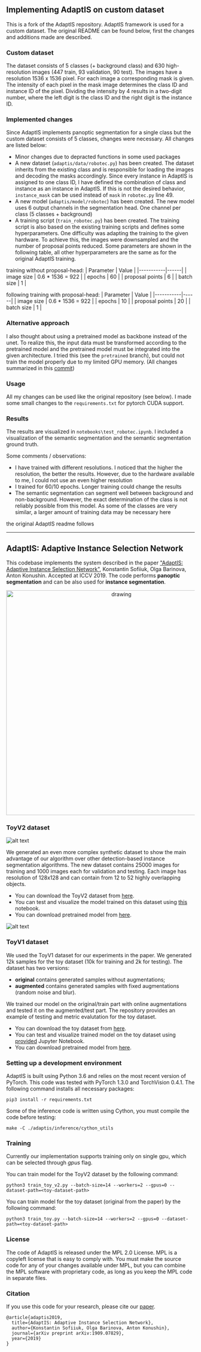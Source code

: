 ## Implementing AdaptIS on custom dataset
This is a fork of the AdaptIS repository. AdaptIS framework is used for a custom dataset. The original README can be found below, first the changes and additions made are described.

### Custom dataset
The dataset consists of 5 classes (+ background class) and 630 high-resolution images (447 train, 93 validation, 90 test). The images have a resolution 1536 x 1536 pixel. For each image a corresponding mask is given. The intensity of each pixel in the mask image determines the class ID and instance ID of the pixel. Dividing the intensity by 4 results in a two-digit number, where the left digit is the class ID and the right digit is the instance ID.

### Implemented changes
Since AdaptIS implements panoptic segmentation for a single class but the custom dataset consists of 5 classes, changes were necessary. All changes are listed below:

* Minor changes due to depracted functions in some used packages
* A new dataset (`adaptis/data/robotec.py`) has been created. The dataset inherits from the existing class and is responsible for loading the images and decoding the masks accordingly. Since every instance in AdaptIS is assigned to one class ID, I have defined the combination of class and instance as an instance in AdaptIS. If this is not the desired behavior, `instance_mask` can be used instead of `mask` in `robotec.py` line 49. 
* A new model (`adaptis/model/robotec`) has been created. The new model uses 6 output channels in the segmentation head. One channel per class (5 classes + background)
* A training script (`train_robotec.py`) has been created. The training script is also based on the existing training scripts and defines some hyperparameters. One difficulty was adapting the training to the given hardware. To achieve this, the images were downsampled and the number of proposal points reduced. Some parameters are shown in the following table, all other hyperparameters are the same as for the original AdaptIS training.

training without proposal-head:
| Parameter | Value |
|-----------|------|
|   image size  |    0.6 * 1536 = 922  |
|   epochs   |   60   |
|   proposal points | 6 |
| batch size | 1 |

following training with proposal-head:
| Parameter | Value |
|-----------|------|
|   image size  |    0.6 * 1536 = 922  |
|   epochs   |   10  |
|   proposal points | 20 |
| batch size | 1 |

### Alternative approach
I also thought about using a pretrained model as backbone instead of the unet. To realize this, the input data must be transformed according to the pretrained model and the pretrained model must be integrated into the given architecture. I tried this (see the `pretrained` branch), but could not train the model properly due to my limited GPU memory. (All changes summarized in this [commit](https://github.com/kochjh/adaptis/commit/f3cfc310b74b9f536265c362ff70aad9982177f2))

### Usage
All my changes can be used like the original repository (see below). I made some small changes to the `requirements.txt` for pytorch CUDA support.

### Results

The results are visualized in `notebooks\test_robotec.ipynb`. I included a visualization of the semantic segmentation and the semantic segmentation ground truth.

Some comments / observations:
* I have trained with different resolutions. I noticed that the higher the resolution, the better the results. However, due to the hardware available to me, I could not use an even higher resolution
* I trained for 60/10 epochs. Longer training could change the results
* The semantic segmentation can segment well between background and non-background. However, the exact determination of the class is not reliably possible from this model. As some of the classes are very similar, a larger amount of training data may be necessary here



the original AdaptIS readme follows

--------------------------------


## AdaptIS: Adaptive Instance Selection Network
This codebase implements the system described in the paper ["AdaptIS: Adaptive Instance Selection Network"](https://arxiv.org/abs/1909.07829), Konstantin Sofiiuk, Olga Barinova, Anton Konushin. Accepted at ICCV 2019.
The code performs **panoptic segmentation** and can be also used for **instance segmentation**.

<p align="center">
  <img src="./images/adaptis_model_scheme.png" alt="drawing" width="600"/>
</p>


### ToyV2 dataset
![alt text](./images/toy2_wide.jpg)

We generated an even more complex synthetic dataset to show the main advantage of our algorithm over other detection-based instance segmentation algorithms. The new dataset contains 25000 images for training and 1000 images each for validation and testing. Each image has resolution of 128x128 and can contain from 12 to 52 highly overlapping objects.

* You can download the ToyV2 dataset from [here](https://drive.google.com/open?id=1iUMuWZUA4wzBC3ka01jkUM5hNqU3rV_U). 
* You can test and visualize the model trained on this dataset using [this](notebooks/test_toy_v2_model.ipynb) notebook.
* You can download pretrained model from [here](https://drive.google.com/open?id=1fq72ZeVdOHM37Qv648lRVVD0VWjcD_a2).

![alt text](./images/toy_v2_comparison.jpg)


### ToyV1 dataset

We used the ToyV1 dataset for our experiments in the paper. We generated 12k samples for the toy dataset (10k for training and 2k for testing). The dataset has two versions:
* **original** contains generated samples without augmentations;
* **augmented** contains generated samples with fixed augmentations (random noise and blur).

We trained our model on the original/train part with online augmentations and tested it on the augmented/test part. The repository provides an example of testing and metric evalutation for the toy dataset.
* You can download the toy dataset from [here](https://drive.google.com/open?id=161UZrYSE_B3W3hIvs1FaXFvoFaZae4FT). 
* You can test and visualize trained model on the toy dataset using [provided](notebooks/test_toy_model.ipynb) Jupyter Notebook.
* You can download pretrained model from [here](https://drive.google.com/file/d/1n1UzzNN_9H2F71xyhKckJDr8XHDSJ-py).


### Setting up a development environment

AdaptIS is built using Python 3.6 and relies on the most recent version of PyTorch. This code was tested with PyTorch 1.3.0 and TorchVision 0.4.1. The following command installs all necessary packages:

```
pip3 install -r requirements.txt
```

Some of the inference code is written using Cython, you must compile the code before testing:
```
make -C ./adaptis/inference/cython_utils
```


### Training

Currently our implementation supports training only on single gpu, which can be selected through *gpus* flag.

You can train model for the ToyV2 dataset by the following command:
```
python3 train_toy_v2.py --batch-size=14 --workers=2 --gpus=0 --dataset-path=<toy-dataset-path>
```

You can train model for the toy dataset (original from the paper) by the following command:
```
python3 train_toy.py --batch-size=14 --workers=2 --gpus=0 --dataset-path=<toy-dataset-path>
```


### License
The code of AdaptIS is released under the MPL 2.0 License. MPL is a copyleft license that is easy to comply with. You must make the source code for any of your changes available under MPL, but you can combine the MPL software with proprietary code, as long as you keep the MPL code in separate files.


### Citation
If you use this code for your research, please cite our [paper](https://arxiv.org/abs/1909.07829).

```
@article{adaptis2019,
  title={AdaptIS: Adaptive Instance Selection Network},
  author={Konstantin Sofiiuk, Olga Barinova, Anton Konushin},
  journal={arXiv preprint arXiv:1909.07829},
  year={2019}
}
```
